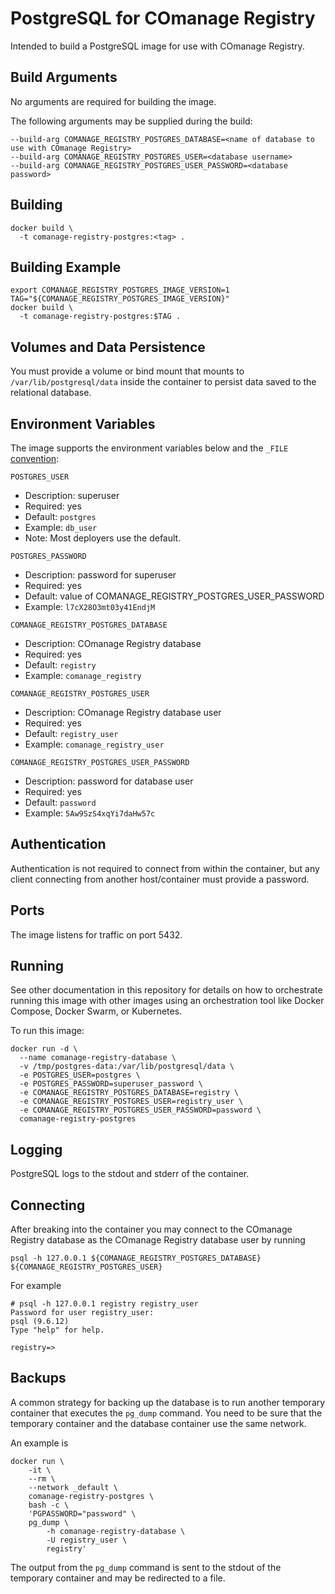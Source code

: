 <!--
COmanage Registry Docker documentation

Portions licensed to the University Corporation for Advanced Internet
Development, Inc. ("UCAID") under one or more contributor license agreements.
See the NOTICE file distributed with this work for additional information
regarding copyright ownership.

UCAID licenses this file to you under the Apache License, Version 2.0
(the "License"); you may not use this file except in compliance with the
License. You may obtain a copy of the License at:

http://www.apache.org/licenses/LICENSE-2.0

Unless required by applicable law or agreed to in writing, software
distributed under the License is distributed on an "AS IS" BASIS,
WITHOUT WARRANTIES OR CONDITIONS OF ANY KIND, either express or implied.
See the License for the specific language governing permissions and
limitations under the License.
-->
# PostgreSQL for COmanage Registry

Intended to build a PostgreSQL image for use with COmanage Registry.

## Build Arguments

No arguments are required for building the image.

The following arguments may be supplied during the build:

```
--build-arg COMANAGE_REGISTRY_POSTGRES_DATABASE=<name of database to use with COmanage Registry>
--build-arg COMANAGE_REGISTRY_POSTGRES_USER=<database username>
--build-arg COMANAGE_REGISTRY_POSTGRES_USER_PASSWORD=<database password>
```

## Building

```
docker build \
  -t comanage-registry-postgres:<tag> .
```

## Building Example

```
export COMANAGE_REGISTRY_POSTGRES_IMAGE_VERSION=1
TAG="${COMANAGE_REGISTRY_POSTGRES_IMAGE_VERSION}"
docker build \
  -t comanage-registry-postgres:$TAG .
```

## Volumes and Data Persistence

You must provide a volume or bind mount that mounts to `/var/lib/postgresql/data`
inside the container to persist data saved to the relational database.

## Environment Variables

The image supports the environment variables below and the `_FILE`
[convention](../docs/comanage-registry-common-environment-variables.md):

`POSTGRES_USER`

* Description: superuser
* Required: yes
* Default: `postgres`
* Example: `db_user`
* Note: Most deployers use the default.

`POSTGRES_PASSWORD`

* Description: password for superuser
* Required: yes
* Default: value of COMANAGE_REGISTRY_POSTGRES_USER_PASSWORD
* Example: `l7cX28O3mt03y41EndjM`

`COMANAGE_REGISTRY_POSTGRES_DATABASE`

* Description: COmanage Registry database
* Required: yes
* Default: `registry`
* Example: `comanage_registry`

`COMANAGE_REGISTRY_POSTGRES_USER`

* Description: COmanage Registry database user
* Required: yes
* Default: `registry_user`
* Example: `comanage_registry_user`

`COMANAGE_REGISTRY_POSTGRES_USER_PASSWORD`

* Description: password for database user
* Required: yes
* Default: `password`
* Example: `5Aw9SzS4xqYi7daHw57c`

## Authentication

Authentication is not required to connect from within the container,
but any client connecting from another host/container must provide
a password.

## Ports

The image listens for traffic on port 5432.

## Running

See other documentation in this repository for details on how to orchestrate
running this image with other images using an orchestration tool like
Docker Compose, Docker Swarm, or Kubernetes.

To run this image:

```
docker run -d \
  --name comanage-registry-database \
  -v /tmp/postgres-data:/var/lib/postgresql/data \
  -e POSTGRES_USER=postgres \
  -e POSTGRES_PASSWORD=superuser_password \
  -e COMANAGE_REGISTRY_POSTGRES_DATABASE=registry \
  -e COMANAGE_REGISTRY_POSTGRES_USER=registry_user \
  -e COMANAGE_REGISTRY_POSTGRES_USER_PASSWORD=password \
  comanage-registry-postgres
```

## Logging

PostgreSQL logs to the stdout and stderr of the container.

## Connecting

After breaking into the container you may connect to the
COmanage Registry database as the COmanage Registry database
user by running

```
psql -h 127.0.0.1 ${COMANAGE_REGISTRY_POSTGRES_DATABASE} ${COMANAGE_REGISTRY_POSTGRES_USER}
```

For example

```
# psql -h 127.0.0.1 registry registry_user
Password for user registry_user: 
psql (9.6.12)
Type "help" for help.

registry=>
```

## Backups

A common strategy for backing up the database is to run another temporary
container that executes the `pg_dump` command. You need to be sure that the
temporary container and the database container use the same network.

An example is

```
docker run \
    -it \
    --rm \
    --network _default \
    comanage-registry-postgres \
    bash -c \
    'PGPASSWORD="password" \
    pg_dump \
        -h comanage-registry-database \
        -U registry_user \
        registry'
```

The output from the `pg_dump` command is sent to the stdout of the temporary
container and may be redirected to a file.

